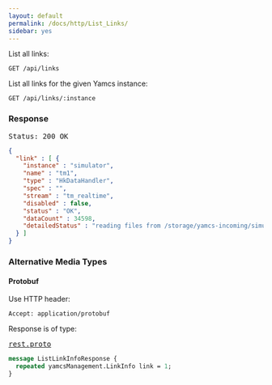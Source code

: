 ```yaml
---
layout: default
permalink: /docs/http/List_Links/
sidebar: yes
---
```


List all links:

    GET /api/links

List all links for the given Yamcs instance:

    GET /api/links/:instance 


### Response

<pre class="header">Status: 200 OK</pre>
```json
{
  "link" : [ {
    "instance" : "simulator",
    "name" : "tm1",
    "type" : "HkDataHandler",
    "spec" : "",
    "stream" : "tm_realtime",
    "disabled" : false,
    "status" : "OK",
    "dataCount" : 34598,
    "detailedStatus" : "reading files from /storage/yamcs-incoming/simulator/tm"
  } ]
}
```


### Alternative Media Types

#### Protobuf

Use HTTP header:

    Accept: application/protobuf
    
Response is of type:

<pre class="r header"><a href="{{ site.proto }}/rest/rest.proto">rest.proto</a></pre>
```proto
message ListLinkInfoResponse {
  repeated yamcsManagement.LinkInfo link = 1;
}
```
